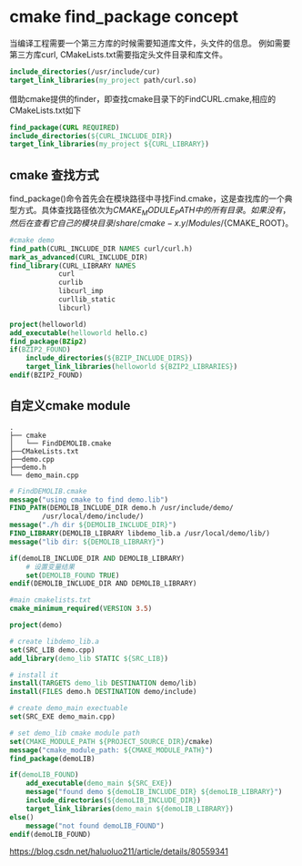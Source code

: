 # cmake find_package concept

当编译工程需要一个第三方库的时候需要知道库文件，头文件的信息。
例如需要第三方库curl, CMakeLists.txt需要指定头文件目录和库文件。
```cmake
include_directories(/usr/include/cur)
target_link_libraries(my_project path/curl.so)
```
借助cmake提供的finder，即查找cmake目录下的FindCURL.cmake,相应的CMakeLists.txt如下
```cmake
find_package(CURL REQUIRED)
include_directories(${CURL_INCLUDE_DIR})
target_link_libraries(my_project ${CURL_LIBRARY})
```
## cmake 查找方式
find_package()命令首先会在模块路径中寻找Find.cmake，这是查找库的一个典型方式。具体查找路径依次为${CMAKE_MODULE_PATH}中的所有目录。如果没有，然后在查看它自己的模块目录/share/cmake-x.y/Modules/${CMAKE_ROOT}。
```cmake
#cmake demo
find_path(CURL_INCLUDE_DIR NAMES curl/curl.h)
mark_as_advanced(CURL_INCLUDE_DIR)
find_library(CURL_LIBRARY NAMES
            curl
            curlib
            libcurl_imp
            curllib_static
            libcurl)
```
```cmake
project(helloworld)
add_executable(helloworld hello.c)
find_package(BZip2)
if(BZIP2_FOUND)
    include_directories(${BZIP_INCLUDE_DIRS})
    target_link_libraries(helloworld ${BZIP2_LIBRARIES})
endif(BZIP2_FOUND)
```
## 自定义cmake module
```shell
.
├── cmake
│   └── FindDEMOLIB.cmake
├──CMakeLists.txt
├──demo.cpp
├──demo.h
└── demo_main.cpp
```
```cmake
# FindDEMOLIB.cmake
message("using cmake to find demo.lib")
FIND_PATH(DEMOLIB_INCLUDE_DIR demo.h /usr/include/demo/
        /usr/local/demo/include/)
message("./h dir ${DEMOLIB_INCLUDE_DIR}")
FIND_LIBRARY(DEMOLIB_LIBRARY libdemo_lib.a /usr/local/demo/lib/)
message("lib dir: ${DEMOLIB_LIBRARY}")

if(demoLIB_INCLUDE_DIR AND DEMOLIB_LIBRARY)
    # 设置变量结果
    set(DEMOLIB_FOUND TRUE)
endif(DEMOLIB_INCLUDE_DIR AND DEMOLIB_LIBRARY)
```
```cmake
#main cmakelists.txt
cmake_minimum_required(VERSION 3.5)

project(demo)

# create libdemo_lib.a
set(SRC_LIB demo.cpp)
add_library(demo_lib STATIC ${SRC_LIB})

# install it
install(TARGETS demo_lib DESTINATION demo/lib)
install(FILES demo.h DESTINATION demo/include)

# create demo_main exectuable
set(SRC_EXE demo_main.cpp)

# set demo_lib cmake module path
set(CMAKE_MODULE_PATH ${PROJECT_SOURCE_DIR}/cmake)
message("cmake_module_path: ${CMAKE_MODULE_PATH}")
find_package(demoLIB)

if(demoLIB_FOUND)
    add_executable(demo_main ${SRC_EXE})
    message("found demo ${demoLIB_INCLUDE_DIR} ${demoLIB_LIBRARY}")
    include_directories(${demoLIB_INCLUDE_DIR})
    target_link_libraries(demo_main ${demoLIB_LIBRARY})
else()
    message("not found demoLIB_FOUND")
endif(demoLIB_FOUND)
```


https://blog.csdn.net/haluoluo211/article/details/80559341
